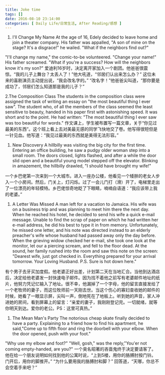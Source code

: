 ```yaml
---
title: Joke time
tags: []
date: 2016-08-10 23:14:00
categories: [ Daily Life/日常生活, After Reading/感想 ]
---
```


1.  I'll Change My Name
  At the age of 16, Edely decided to leave home and join a theater company. His father was appalled, "A son of mine on the stage? It's a disgrace!" he wailed. "What if the neighbors find out?"

"I'll change my name," the comic-to-be volunteered.
  "Change your name!" His father screamed. "What if you're a success? How will the neighbors know it's my son?"
  爱迪利16岁时，决定离开家加入一个剧团。他爸爸很震惊。“我的儿子上舞台？太丢人了！”他大吼道，“邻居们认出来怎么办？”
  这位未来的喜剧演员主动提出说，“我会改名字的。”
  “改名字！”他爸爸尖叫道，“那你要是成功了，邻居们怎么知道那是我的儿子？”

2.The Composition Class
  The students in the composition class were assigned the task of writing an essay on "the most beautiful thing I ever saw". The student who, of all the members of the class seemed the least sensitive to beauty, handed in his paper first with astonishing speed. It was short and to the point. He had written: "The most beautiful thing I ever saw was too beautiful for words."
  作文课上，学生被布置写一篇文章，关于“你见过最美的东西”。这个班上看上去对美最无感的同学飞快地交了卷。他写得很短但是一针见血。他写道：“我见过最美的东西就是美得无法形容。”

1.  New Discovery
  A hillbilly was visiting the big city for the first time. Entering an office building, he saw a pudgy older woman step into a small room. The doors closed, lights flashed, and after a while the door slid open and a beautiful young model stepped off the elevator. Blinking in amazement, the hillbilly drawled, "I should have brought my wife!"

一个乡巴佬第一次来到一个大城市。进入一座办公楼，他看见一个矮胖的老女人步入一个小房间。然后，门关上，灯闪烁。过了一会儿门打（滑）开了，电梯里走出了一位漂亮的年轻模特。乡巴佬惊奇地眨了下眼睛，喃喃自语道：“我应该带上我的老婆。”

1.  A Letter Was Missed
  A man left for a vacation to Jamaica. His wife was on a business trip and was planning to meet him there the next day. When he reached his hotel, he decided to send his wife a quick e-mail message. Unable to find the scrap of paper on which he had written her e-mail address, he did his best to type it in from memory. Unfortunately, he missed one letter, and his note was directed instead to an elderly preacher's wife whose husband had passed away only the day before. When the grieving widow checked her e-mail, she took one look at the monitor, let our a piercing scream, and fell to the floor dead. At the sound, her family rushed into the room and saw this note on the screen: "Dearest wife, just got checked in. Everything prepared for your arrival tomorrow. Your Loving Husband. P.S. Sure is hot down here."

有个男子去牙买加度假。他老婆正好出差，计划第二天在当地汇合。当他到达酒店后，决定给他老婆发一封快速电子邮件。因为找不着他之前写有老婆邮件地址的纸片，他努力凭记忆输入了地址。很不幸，他漏掉了一个字母，他的留言直接发给了一个老牧师的妻子，而这位牧师前一天刚去世。当这个伤心的寡妇查收她的邮件的时候，她看了一眼显示屏，尖叫一声，倒地死在了地板上。听到她的声音，家人冲进她的房间，看到屏幕上的留言：“亲爱的妻子，我刚刚登记完。一切就绪，就等你明天到达。爱你的老公。PS：这里可真热。”

1.  The Mean Man's Party
  The notorious cheap skate finally decided to have a party. Explaining to a friend how to find his apartment, he said,"Come up to fifth floor and ring the doorbell with your elbow. When the door opened, push with your foot."

"Why use my elbow and foot?"
  "Well, gosh," was the reply,"You'er not coming empty-handed, are you?"
  一个臭名昭著的吝啬鬼终于决定要请客了。他在给一个朋友说明如何找到他的公寓时说，“上到5楼，用你的胳膊肘按门铃。门开后，用你的脚推开。”
  “为什么要用我的胳膊肘和脚？”
  回答道，“天哪，你总不会空着手来吧？”